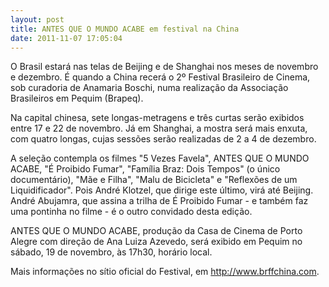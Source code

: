 ```yaml
---
layout: post
title: ANTES QUE O MUNDO ACABE em festival na China
date: 2011-11-07 17:05:04
---
```

O Brasil estará nas telas de Beijing e de Shanghai nos meses de novembro e dezembro. É quando a China recerá o 2º Festival Brasileiro de Cinema, sob curadoria de Anamaria Boschi, numa realização da Associação Brasileiros em Pequim (Brapeq).

Na capital chinesa, sete longas-metragens e três curtas serão exibidos entre 17 e 22 de novembro. Já em Shanghai, a mostra será mais enxuta, com quatro longas, cujas sessões serão realizadas de 2 a 4 de dezembro.

A seleção contempla os filmes "5 Vezes Favela", ANTES QUE O MUNDO ACABE, "É Proibido Fumar", "Família Braz: Dois Tempos" (o único documentário), "Mãe e Filha", "Malu de Bicicleta" e "Reflexões de um Liquidificador". Pois André Klotzel, que dirige este último, virá até Beijing. André Abujamra, que assina a trilha de É Proibido Fumar - e também faz uma pontinha no filme - é o outro convidado desta edição.

ANTES QUE O MUNDO ACABE, produção da Casa de Cinema de Porto Alegre com direção de Ana Luiza Azevedo, será exibido em Pequim no sábado, 19 de novembro, às 17h30, horário local.

Mais informações no sítio oficial do Festival, em <http://www.brffchina.com>.